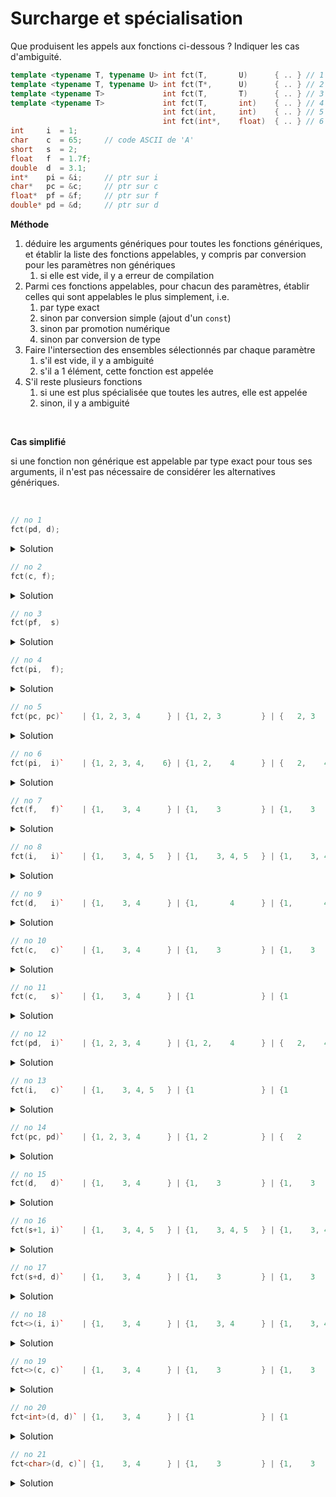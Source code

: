 # Surcharge et spécialisation

Que produisent les appels aux fonctions ci-dessous ?
Indiquer les cas d'ambiguité.

~~~cpp
template <typename T, typename U> int fct(T,       U)      { .. } // 1
template <typename T, typename U> int fct(T*,      U)      { .. } // 2
template <typename T>             int fct(T,       T)      { .. } // 3
template <typename T>             int fct(T,       int)    { .. } // 4
                                  int fct(int,     int)    { .. } // 5
                                  int fct(int*,    float)  { .. } // 6
int     i  = 1;
char    c  = 65;     // code ASCII de 'A'
short   s  = 2;
float   f  = 1.7f;
double  d  = 3.1;
int*    pi = &i;     // ptr sur i
char*   pc = &c;     // ptr sur c
float*  pf = &f;     // ptr sur f
double* pd = &d;     // ptr sur d
~~~

**Méthode**<br>

1. déduire les arguments génériques pour toutes les fonctions génériques, et établir la liste des fonctions appelables, y compris par conversion pour les paramètres non génériques
	1. si elle est vide, il y a erreur de compilation 	
2. Parmi ces fonctions appelables, pour chacun des paramètres, établir celles qui sont appelables le plus simplement, i.e. 
	1. par type exact
	2. sinon par conversion simple (ajout d'un `const`) 
	3. sinon par promotion numérique
	4. sinon par conversion de type 
3. Faire l'intersection des ensembles sélectionnés par chaque paramètre
   	1. s'il est vide, il y a ambiguité
   	2. s'il a 1 élément, cette fonction est appelée
4. S'il reste plusieurs fonctions
	1. si une est plus spécialisée que toutes les autres, elle est appelée
 	2. sinon, il y a ambiguité 		
<br>

**Cas simplifié**<br>

si une fonction non générique est appelable par type exact pour tous ses arguments, il n'est pas nécessaire de 
considérer les alternatives génériques. 

<br>

~~~cpp
// no 1
fct(pd, d);
~~~

<details>
<summary>Solution</summary>

1. $S = \left\\{1, 2, 4\right\\}$ sont appelables. 
   - 3 : types différents déduits pour `T` (`double*` et `double`)
   - 5 : pas de conversion `double*` vers `int`
   - 6 : pas de conversion `double*` vers `int*`
2. Paramètres 
   - $P_{1} = \left\\{1, 2, 4\right\\}$ par type exact 
   - $P_{2} = \left\\{1, 2\right\\}$ par type exact 
     - 4 : conversion `double` vers `int`
3. $P_{1} \cap P_{2} = \left\\{1, 2\right\\}$ 
4. fct no 2 : plus spécialisée que 1 

--------------------

</details>

~~~cpp
// no 2
fct(c, f);
~~~

<details>
<summary>Solution</summary>

1. $S = \left\\{1, 4, 5\right\\}$ sont appelables. 
   - 2 : `T* = char` pas déductible
   - 3 : `T = char` et `T = float` non compatibles
   - 6 : pas de conversion `char` vers `int*`
2. Paramètres 
   - $P_{1} = \left\\{1, 4\right\\}$ par type exact
     - 6 par promotion `char` vers `int`
   - $P_{2} = \left\\{1\right\\}$ par type exact 
     - 4 et 5 par conversion `float` vers `int`
3. $P_{1} \cap P_{2} = \left\\{1\right\\}$, la  fct no 1 est appelée 

--------------------

</details>

~~~cpp
// no 3
fct(pf,  s)
~~~

<details>
<summary>Solution</summary>

1. $S = \left\\{1, 2, 4\right\\}$ sont appelables. 
   - 3 : `T = float*` et `T = short` non compatibles
   - 5 : pas de conversion `float*` vers `int`
   - 6 : pas de conversion `float*` vers `int*`
2. Paramètres 
   - $P_{1} = \left\\{1, 2, 4\right\\}$ par type exact
   - $P_{2} = \left\\{1, 2\right\\}$ par type exact 
     - 4 par promotion `short` vers `int`
3. $P_{1} \cap P_{2} = \left\\{1, 2\right\\}$
4. fct no 2 : plus spécialisée que 1

</details>

~~~cpp
// no 4
fct(pi,  f);
~~~

<details>
<summary>Solution</summary>

1. $S = \left\\{1, 2, 4, 6\right\\}$ sont appelables. 
   - 3 : `T = int*` et `T = float` non compatibles
   - 5 : pas de conversion `int*` vers `int`
2. Paramètres 
   - $P_{1} = \left\\{1, 2, 4, 6\right\\}$ par type exact
   - $P_{2} = \left\\{1, 2, 6\right\\}$ par type exact 
     - 6 par conversion `float` vers `int`
3. $P_{1} \cap P_{2} = \left\\{1, 2, 6\right\\}$
4. fct no 6 : fonction non générique toujours plus spécialisée que les fonctions générique
</details>

~~~cpp
// no 5
fct(pc, pc)`    | {1, 2, 3, 4      } | {1, 2, 3         } | {   2, 3         } | ambiguité {2, 3}   |
~~~

<details>
<summary>Solution</summary>

--------------------

</details>

~~~cpp
// no 6
fct(pi,  i)`    | {1, 2, 3, 4,    6} | {1, 2,    4      } | {   2,    4      } | ambiguité {2, 4}   |
~~~

<details>
<summary>Solution</summary>

--------------------

</details>

~~~cpp
// no 7
fct(f,   f)`    | {1,    3, 4      } | {1,    3         } | {1,    3         } | 3 plus spécialisée |
~~~

<details>
<summary>Solution</summary>

--------------------

</details>

~~~cpp
// no 8
fct(i,   i)`    | {1,    3, 4, 5   } | {1,    3, 4, 5   } | {1,    3, 4, 5   } | 5 plus spécialisée |
~~~

<details>
<summary>Solution</summary>

--------------------

</details>

~~~cpp
// no 9
fct(d,   i)`    | {1,    3, 4      } | {1,       4      } | {1,       4      } | 4 plus spécialisée |
~~~

<details>
<summary>Solution</summary>

--------------------

</details>

~~~cpp
// no 10
fct(c,   c)`    | {1,    3, 4      } | {1,    3         } | {1,    3         } | 3 plus spécialisée |
~~~

<details>
<summary>Solution</summary>

--------------------

</details>

~~~cpp
// no 11
fct(c,   s)`    | {1,    3, 4      } | {1               } | {1               } | 1                  |
~~~

<details>
<summary>Solution</summary>

--------------------

</details>

~~~cpp
// no 12
fct(pd,  i)`    | {1, 2, 3, 4      } | {1, 2,    4      } | {   2,    4      } | ambiguité {2, 4}   |
~~~

<details>
<summary>Solution</summary>

--------------------

</details>

~~~cpp
// no 13
fct(i,   c)`    | {1,    3, 4, 5   } | {1               } | {1               } | 1                  |
~~~

<details>
<summary>Solution</summary>

--------------------

</details>

~~~cpp
// no 14
fct(pc, pd)`    | {1, 2, 3, 4      } | {1, 2            } | {   2            } | 2                  |
~~~

<details>
<summary>Solution</summary>

--------------------

</details>

~~~cpp
// no 15
fct(d,   d)`    | {1,    3, 4      } | {1,    3         } | {1,    3         } | 3 plus spécialisée |
~~~

<details>
<summary>Solution</summary>

--------------------

</details>

~~~cpp
// no 16
fct(s+1, i)`    | {1,    3, 4, 5   } | {1,    3, 4, 5   } | {1,    3, 4, 5   } | 5 plus spécialisée |
~~~

<details>
<summary>Solution</summary>

--------------------

</details>

~~~cpp
// no 17
fct(s+d, d)`    | {1,    3, 4      } | {1,    3         } | {1,    3         } | 3 plus spécialisée |
~~~

<details>
<summary>Solution</summary>

--------------------

</details>

~~~cpp
// no 18
fct<>(i, i)`    | {1,    3, 4      } | {1,    3, 4      } | {1,    3, 4      } | ambiguité {3, 4}   |
~~~

<details>
<summary>Solution</summary>

--------------------

</details>

~~~cpp
// no 19
fct<>(c, c)`    | {1,    3, 4      } | {1,    3         } | {1,    3         } | 3 plus spécialisée |
~~~

<details>
<summary>Solution</summary>

--------------------

</details>

~~~cpp
// no 20
fct<int>(d, d)` | {1,    3, 4      } | {1               } | {1               } | 1                  |
~~~

<details>
<summary>Solution</summary>

--------------------

</details>

~~~cpp
// no 21
fct<char>(d, c)`| {1,    3, 4      } | {1,    3         } | {1,    3         } | 3 plus spécialisée |
~~~

<details>
<summary>Solution</summary>

--------------------

</details>

